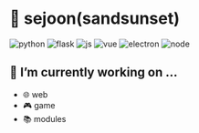 # 👋 sejoon(sandsunset)
![python](https://img.shields.io/badge/-Python-3776AB?&logo=python&logoColor=white)
![flask](https://img.shields.io/badge/-Flask-000000?&logo=flask&logoColor=white)
![js](https://img.shields.io/badge/-JavaScript-F7DF1E?&logo=Javascript&logoColor=white)
![vue](https://img.shields.io/badge/-Vue-4FC08D?&logo=Vue.js&logoColor=white)
![electron](https://img.shields.io/badge/-Electron-47848F?&logo=electron&logoColor=white)
![node](https://img.shields.io/badge/-Node.js-339933?&logo=node.js&logoColor=white)


## 🔭 I’m currently working on ...

- 🌐 web
- 🎮 game
- 📚 modules
